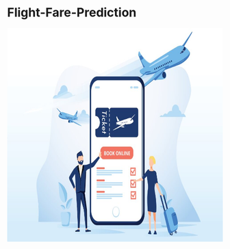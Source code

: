 # Flight-Fare-Prediction
<img src="https://github.com/IMvision12/Flight-Fare-Prediction/blob/main/download.jfif" width="1000" height="500" />
